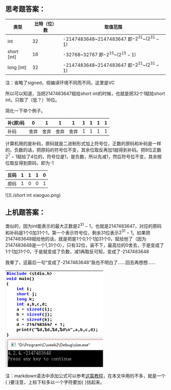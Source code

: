 ## 思考题答案：

| 类型          | 比特（位）数 | 取值范围                                     |
| ----------- | ------ | ---------------------------------------- |
| int         | 32     | -2147483648~2147483647 即$-2^{31}$~$(2^{31}-1)$ |
| short [int] | 16     | -32768~32767 即$-2^{15}$~$(2^{15}-1)$     |
| long [int]  | 32     | -2147483648~2147483647 即$-2^{31}$~$(2^{31}-1)$ |

注：省略了signed，视编译环境不同而不同，这里是VC

所以可以知道，当把2147483647赋给short int的时候，也就是把32个1赋给short int，只取了（低？）16位。

简化一下举个例子。

| 补(原)码 | 0    | 1    | 1    | 1    | 1    | 1    | 1    | 1    |
| ----- | ---- | ---- | ---- | ---- | ---- | ---- | ---- | ---- |
| 补码    | 舍弃   | 舍弃   | 舍弃   | 舍弃   | 1    | 1    | 1    | 1    |

计算机用的是补码，原码就是二进制形式加上符号位，正数的原码和补码是一样的，负数的话，把原码的符号位不变，其余位取反再加1就得到补码。把8位正数$2^7-1$赋给了4位的，符号位是1，是负数，所以先减1，然后符号位不变，其余按位取反得到原码，即为-1

| 反码   | 1    | 1    | 1    | 0    |
| ---- | ---- | ---- | ---- | ---- |
| 原码   | 1    | 0    | 0    | 1    |

![](./short int xiaoguo.png)

## 上机题答案：

类似的，因为int能表示的最大正数是$2^{31}-1$，也就是2147483647，对应的原码和补码是1个0加31个1，第一个表示符号位，剩余31位表示$2^{31}-1$。如果把2147483648赋给他的话，就是把是1个0,1个1加31个0，赋给他了（因为2147483648是一个1,31个0），只有32位，装不下，最高位的0舍去，于是变成了1个1加31个0，于是就变成了负数，减1再取反可知，变成了-2147483648

我晕了，这最后一句“变成了-2147483648”我也不明白了……回去再想想……

![](./sizexiaoguo.png)

注：markdown语法中添加公式可以参考[这篇教程](http://jzqt.github.io/2015/06/30/Markdown%E4%B8%AD%E5%86%99%E6%95%B0%E5%AD%A6%E5%85%AC%E5%BC%8F/)，在本文中用的不多，就是一个{ }要注意，上标下标多以一个字符要加{ }括起来。